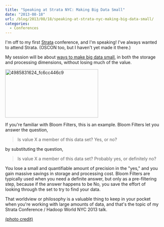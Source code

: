 ```yaml
---
title: "Speaking at Strata NYC: Making Big Data Small"
date: "2013-08-18"
url: /blog/2013/08/18/speaking-at-strata-nyc-making-big-data-small/
categories:
  - Conferences
---
```


I'm off to my first [Strata](http://strataconf.com/stratany2013/) conference, and I'm speaking! I've always wanted to attend Strata. (OSCON too, but I haven't yet made it there.)



My session will be about [ways to make big data small](http://strataconf.com/stratany2013/public/schedule/detail/31435), in both the storage and processing dimensions, without losing much of the value. 

<img src="/media/2013/08/4985831624_fc6cc446c9-300x156.jpg" alt="4985831624_fc6cc446c9" width="300" height="156" class="aligncenter size-medium wp-image-3248" />



If you're familiar with Bloom Filters, this is an example. Bloom Filters let you answer the question, 

> Is value X a member of this data set? Yes, or no?

by substituting the question, 

> Is value X a member of this data set? Probably yes, or definitely no?

You lose a small and quantifiable amount of precision in the "yes," and you gain massive savings in storage and processing cost. Bloom Filters are typically used when you need a definite answer, but only as a pre-filtering step, because if the answer happens to be No, you save the effort of looking through the set to try to find your data. 

That worldview or philosophy is a valuable thing to keep in your pocket when you're working with large amounts of data, and that's the topic of my Strata Conference / Hadoop World NYC 2013 talk. 

[(photo credit)](http://www.flickr.com/photos/dwysiu/4985831624/)



